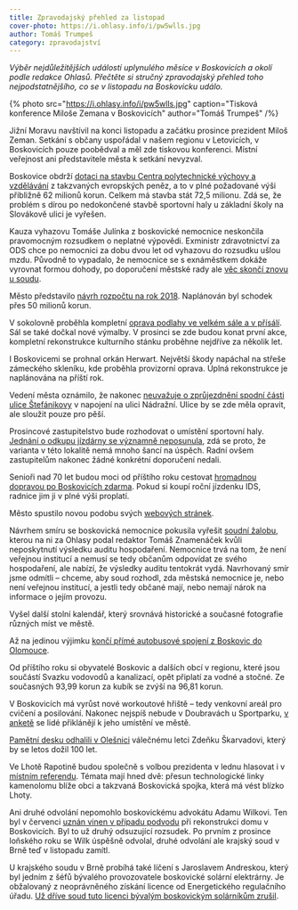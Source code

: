 ```yaml
---
title: Zpravodajský přehled za listopad
cover-photo: https://i.ohlasy.info/i/pw5wlls.jpg
author: Tomáš Trumpeš
category: zpravodajství
---
```


*Výběr nejdůležitějších událostí uplynulého měsíce v Boskovicích a okolí podle redakce Ohlasů. Přečtěte si stručný zpravodajský přehled toho nejpodstatnějšího, co se v listopadu na Boskovicku událo.*

{% photo src="https://i.ohlasy.info/i/pw5wlls.jpg" caption="Tisková konference Miloše Zemana v Boskovicích" author="Tomáš Trumpeš" /%}

Jižní Moravu navštívil na konci listopadu a začátku prosince prezident Miloš Zeman. Setkání s občany uspořádal v našem regionu v Letovicích, v Boskovicích pouze poobědval a měl zde tiskovou konferenci. Místní veřejnost ani představitele města k setkání nevyzval.

Boskovice obdrží [dotaci na stavbu Centra polytechnické výchovy a vzdělávání](http://www.ohlasy.info/clanky/2017/11/cpv-bude.html) z takzvaných evropských peněz, a to v plné požadované výši přibližně 62 milionů korun. Celkem má stavba stát 72,5 milionu. Zdá se, že problém s dírou po nedokončené stavbě sportovní haly u základní školy na Slovákově ulici je vyřešen.

Kauza vyhazovu Tomáše Julínka z boskovické nemocnice neskončila pravomocným rozsudkem o neplatné výpovědi. Exministr zdravotnictví za ODS chce po nemocnici za dobu dvou let od vyhazovu do rozsudku ušlou mzdu. Původně to vypadalo, že nemocnice se s exnáměstkem dokáže vyrovnat formou dohody, po doporučení městské rady ale [věc skončí znovu u soudu](http://www.ohlasy.info/clanky/2017/11/julinek-soud.html).

Město představilo [návrh rozpočtu na rok 2018](http://www.ohlasy.info/clanky/2017/11/rozpocet.html). Naplánován byl schodek přes 50 milionů korun.

V sokolovně proběhla kompletní [oprava podlahy ve velkém sále a v přísálí](https://www.facebook.com/mestoboskovice/posts/1525456634203628). Sál se také dočkal nové výmalby. V prosinci se zde budou konat první akce, kompletní rekonstrukce kulturního stánku proběhne nejdříve za několik let.

I Boskovicemi se prohnal orkán Herwart. Největší škody napáchal na střeše zámeckého skleníku, kde proběhla provizorní oprava. Úplná rekonstrukce je naplánována na příští rok.

Vedení města oznámilo, že nakonec [neuvažuje o zprůjezdnění spodní části ulice Štefánikovy](http://www.ohlasy.info/clanky/2017/11/zpravy-z-radnice.html) v napojení na ulici Nádražní. Ulice by se zde měla opravit, ale sloužit pouze pro pěší.

Prosincové zastupitelstvo bude rozhodovat o umístění sportovní haly. [Jednání o odkupu jízdárny se významně neposunula](http://www.ohlasy.info/clanky/2017/11/hala-susilova.html), zdá se proto, že varianta v této lokalitě nemá mnoho šancí na úspěch. Radní ovšem zastupitelům nakonec žádné konkrétní doporučení nedali.

Senioři nad 70 let budou moci od příštího roku cestovat [hromadnou dopravou po Boskovicích zdarma](http://www.ohlasy.info/clanky/2017/11/z-radnice.html). Pokud si koupí roční jízdenku IDS, radnice jim ji v plné výši proplatí.

Město spustilo novou podobu svých [webových stránek](http://boskovice.cz/).

Návrhem smíru se boskovická nemocnice pokusila vyřešit [soudní žalobu](http://www.ohlasy.info/clanky/2017/08/nemocnice-soud.html), kterou na ni za Ohlasy podal redaktor Tomáš Znamenáček kvůli neposkytnutí výsledku auditu hospodaření. Nemocnice trvá na tom, že není veřejnou institucí a nemusí se tedy občanům odpovídat ze svého hospodaření, ale nabízí, že výsledky auditu tentokrát vydá. Navrhovaný smír jsme odmítli – chceme, aby soud rozhodl, zda městská nemocnice je, nebo není veřejnou institucí, a jestli tedy občané mají, nebo nemají nárok na informace o jejím provozu.

Vyšel další stolní kalendář, který srovnává historické a současné fotografie různých míst ve městě.

Až na jedinou výjimku [končí přímé autobusové spojení z Boskovic do Olomouce](http://www.ohlasy.info/clanky/2017/11/bus-olomouc.html).

Od příštího roku si obyvatelé Boskovic a dalších obcí v regionu, které jsou součástí Svazku vodovodů a kanalizací, opět připlatí za vodné a stočné. Ze současných 93,99 korun za kubík se zvýší na 96,81 korun.

V Boskovicích má vyrůst nové workoutové hřiště – tedy venkovní areál pro cvičení a posilování. Nakonec nejspíš nebude v Doubravách u Sportparku, [v anketě](http://boskovice.cz/jak-dopadla-anketa/d-32238) se lidé přiklánějí k jeho umístění ve městě.

[Pamětní desku odhalili v Olešnici](https://blanensky.denik.cz/zpravy_region/pilota-raf-pripomina-v-olesnici-pametni-deska-na-skarvadu-vzpomneli-pratele-20171109.html) válečnému letci Zdeňku Škarvadovi, který by se letos dožil 100 let.

Ve Lhotě Rapotině budou společně s volbou prezidenta v lednu hlasovat i v [místním referendu](http://zrcadlo.net/clanky/Ve-Lhote-Rapotine-bude-referendum-o-kamenolomu-a-o-zeleznici-4535/). Témata mají hned dvě: přesun technologické linky kamenolomu blíže obci a takzvaná Boskovická spojka, která má vést blízko Lhoty.

Ani druhé odvolání nepomohlo boskovickému advokátu Adamu Wilkovi. Ten byl v červenci [uznán vinen v případu podvodu](https://www.novinky.cz/krimi/435193-advokat-mel-objednat-okna-a-fakturu-hodit-na-bileho-kone-opijejiciho-se-vyslouzileho-hornika.html) při rekonstrukci domu v Boskovicích. Byl to už druhý odsuzující rozsudek. Po prvním z prosince loňského roku se Wilk úspěšně odvolal, druhé odvolání ale krajský soud v Brně teď v listopadu zamítl.

U krajského soudu v Brně probíhá také líčení s Jaroslavem Andreskou, který byl jedním z šéfů bývalého provozovatele boskovické solární elektrárny. Je obžalovaný z neoprávněného získání licence od Energetického regulačního úřadu. [Už dříve soud tuto licenci bývalým boskovickým solárníkům zrušil](http://www.ohlasy.info/clanky/2015/05/akam-bez-licence.html).
